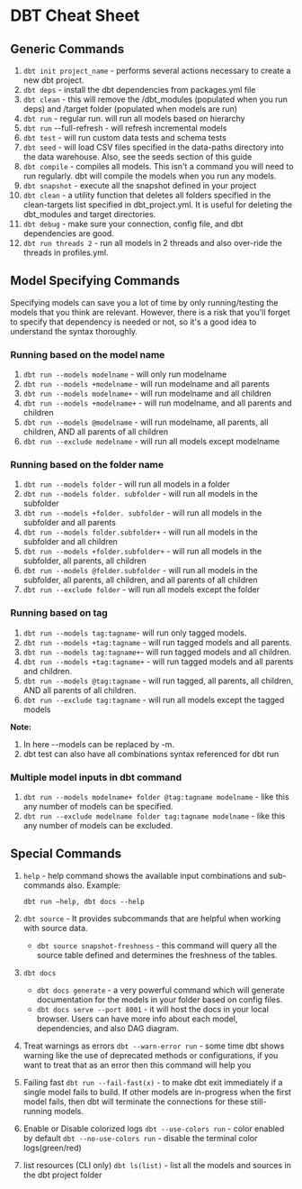 # DBT Cheat Sheet

## Generic Commands

1. `dbt init project_name` - performs several actions necessary to create a new dbt project.
2. `dbt deps` - install the dbt dependencies from packages.yml file
3. `dbt clean` - this will remove the /dbt_modules (populated when you run deps) and /target folder (populated when models are run)
4. `dbt run` - regular run. will run all models based on hierarchy
5. `dbt run` --full-refresh - will refresh incremental models
6. `dbt test` - will run custom data tests and schema tests
7. `dbt seed` - will load CSV files specified in the data-paths directory into the data warehouse. Also, see the seeds section of this guide
8. `dbt compile` - compiles all models. This isn't a command you will need to run regularly. dbt will compile the models when you run any models.
9. `dbt snapshot` - execute all the snapshot defined in your project
10. `dbt clean` - a utility function that deletes all folders specified in the clean-targets list specified in dbt_project.yml. It is useful for deleting the dbt_modules and target directories.
11. `dbt debug` - make sure your connection, config file, and dbt dependencies are good.
12. `dbt run threads 2` - run all models in 2 threads and also over-ride the threads in profiles.yml.

## Model Specifying Commands

Specifying models can save you a lot of time by only running/testing the models that you think are relevant.
However, there is a risk that you'll forget to specify that dependency is needed or not, so it's a good idea to understand the syntax thoroughly.

### Running based on the model name

1. `dbt run --models modelname` - will only run modelname
2. `dbt run --models +modelname` - will run modelname and all parents
3. `dbt run --models modelname+` - will run modelname and all children
4. `dbt run --models +modelname+` - will run modelname, and all parents and children
5. `dbt run --models @modelname` - will run modelname, all parents, all children, AND all parents of all children
6. `dbt run --exclude modelname` - will run all models except modelname

### Running based on the folder name

1. `dbt run --models folder` - will run all models in a folder
2. `dbt run --models folder. subfolder` - will run all models in the subfolder
3. `dbt run --models +folder. subfolder` - will run all models in the subfolder and all parents
4. `dbt run --models folder.subfolder+` - will run all models in the subfolder and all children
5. `dbt run --models +folder.subfolder+` - will run all models in the subfolder, all parents, all children
6. `dbt run --models @folder.subfolder` - will run all models in the subfolder, all parents, all children,
and all parents of all children
7. `dbt run --exclude folder` - will run all models except the folder

### Running based on tag

1. `dbt run --models tag:tagname`- will run only tagged models.
2. `dbt run --models +tag:tagname` - will run tagged models and all parents.
3. `dbt run --models tag:tagname+`- will run tagged models and all children.
4. `dbt run --models +tag:tagname+` - will run tagged models and all parents and children.
5. `dbt run --models @tag:tagname` - will run tagged, all parents, all children, AND all parents of all children.
6. `dbt run --exclude tag:tagname` - will run all models except the tagged models

**Note:**

1. In here --models can be replaced by -m.
2. dbt test can also have all combinations syntax referenced for dbt run

### Multiple model inputs in dbt command

1. `dbt run --models modelname+ folder @tag:tagname modelname` - like this any number of models can be specified.
2. `dbt run --exclude modelname folder tag:tagname modelname` - like this any number of models can be excluded.

## Special Commands

1. `help` - help command shows the available input combinations and sub-commands also. Example:

   ```shell
   dbt run –help, dbt docs --help
   ```

2. `dbt source` - It provides subcommands that are helpful when working with source data.
    - `dbt source snapshot-freshness` - this command will query all the source table defined and determines the freshness of the tables.
3. `dbt docs`
    - `dbt docs generate` - a very powerful command which will generate documentation for the models in your folder based on config files.
    - `dbt docs serve --port 8001` - it will host the docs in your local browser. Users can have more info about each model, dependencies, and also DAG diagram.

4. Treat warnings as errors
    `dbt --warn-error run` - some time dbt shows warning like the use of deprecated methods or configurations, if you want to treat that as an error then this command will help you

5. Failing fast
    `dbt run --fail-fast(x)` - to make dbt exit immediately if a single model fails to build. If other models are in-progress when the first model fails, then dbt will terminate the connections for these still-running models.

6. Enable or Disable colorized logs
    `dbt --use-colors run` - color enabled by default
    `dbt --no-use-colors run` - disable the terminal color logs(green/red)

7. list resources (CLI only)
    `dbt ls(list)` - list all the models and sources in the dbt project folder
